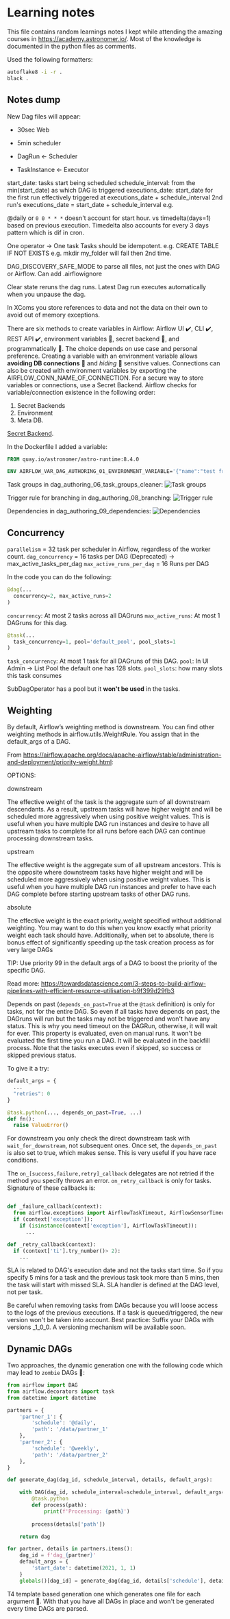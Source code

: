 # Learning notes

This file contains random learnings notes I kept while attending the amazing courses in <https://academy.astronomer.io/>.
Most of the knowledge is documented in the python files as comments.

Used the following formatters:

```bash
autoflake8 -i -r .
black .
```

## Notes dump

New Dag files will appear:

- 30sec Web
- 5min scheduler

- DagRun <- Scheduler
- TaskInstance <- Executor

start_date: tasks start being scheduled
schedule_interval: from the min(start_date) as which DAG is triggered
executions_date: start_date for the first run
effectively triggered at executions_date + schedule_interval
2nd run's executions_date = start_date + schedule_interval
e.g.

@daily or `0 0 * * *` doesn't account for start hour.
vs timedelta(days=1) based on previous execution. Timedelta also accounts for every 3 days pattern which is dif in cron.

One operator -> One task
Tasks should be idempotent.
e.g. CREATE TABLE IF NOT EXISTS
e.g. mkdir my_folder will fail then 2nd time.

DAG_DISCOVERY_SAFE_MODE to parse all files, not just the ones with DAG or Airflow.
Can add .airflowignore

Clear state reruns the dag runs.
Latest Dag run executes automatically when you unpause the dag.

In XComs you store references to data and not the data on their own to avoid out of memory exceptions.

There are six methods to create variables in Airflow: Airflow UI ✔️, CLI ✔️, REST API ✔️, environment variables 💎, secret backend 💎, and programmatically 🤔. The choice depends on use case and personal preference.
Creating a variable with an environment variable allows **avoiding DB connections** 💎 and *hiding* 🤔 sensitive values.
Connections can also be created with environment variables by exporting the AIRFLOW_CONN_NAME_OF_CONNECTION.
For a secure way to store variables or connections, use a Secret Backend. Airflow checks for variable/connection existence in the following order:

1. Secret Backends
1. Environment
1. Meta DB.

[Secret Backend](https://airflow.apache.org/docs/apache-airflow/stable/administration-and-deployment/security/secrets/secrets-backend/index.html).

In the Dockerfile I added a variable:

```Dockerfile
FROM quay.io/astronomer/astro-runtime:8.4.0

ENV AIRFLOW_VAR_DAG_AUTHORING_01_ENVIRONMENT_VARIABLE='{"name":"test from env", "path":"/tmp"}'
```

Task groups in dag_authoring_06_task_groups_cleaner:
![Task groups](./dag_authoring/dag_authoring_06_task_groups_cleaner.png)

Trigger rule for branching in dag_authoring_08_branching:
![Trigger rule](./dag_authoring/dag_authoring_08_branching.png)

Dependencies in dag_authoring_09_dependencies:
![Dependencies](./dag_authoring/dag_authoring_09_dependencies.png)

## Concurrency

`parallelism` = 32 task per scheduler in Airflow, regardless of the worker count.
`dag_concurrency` = 16 tasks per DAG (Deprecated) -> max_active_tasks_per_dag
`max_active_runs_per_dag` = 16 Runs per DAG

In the code you can do the following:

```python
@dag(... 
  concurrency=2, max_active_runs=2
)
```

`concurrency`: At most 2 tasks across all DAGruns
`max_active_runs`: At most 1 DAGruns for this dag.

```python
@task(... 
  task_concurrency=1, pool='default_pool', pool_slots=1
)
```

`task_concurrency`: At most 1 task for all DAGruns of this DAG.
`pool`: In UI Admin -> List Pool the default one has 128 slots.
`pool_slots`: how many slots this task consumes

SubDagOperator has a pool but it **won't be used** in the tasks.

## Weighting

By default, Airflow’s weighting method is downstream. You can find other weighting methods in airflow.utils.WeightRule.
You assign that in the default_args of a DAG.

From <https://airflow.apache.org/docs/apache-airflow/stable/administration-and-deployment/priority-weight.html>:

OPTIONS:

downstream

The effective weight of the task is the aggregate sum of all downstream descendants. As a result, upstream tasks will have higher weight and will be scheduled more aggressively when using positive weight values. This is useful when you have multiple DAG run instances and desire to have all upstream tasks to complete for all runs before each DAG can continue processing downstream tasks.

upstream

The effective weight is the aggregate sum of all upstream ancestors. This is the opposite where downstream tasks have higher weight and will be scheduled more aggressively when using positive weight values. This is useful when you have multiple DAG run instances and prefer to have each DAG complete before starting upstream tasks of other DAG runs.

absolute

The effective weight is the exact priority_weight specified without additional weighting. You may want to do this when you know exactly what priority weight each task should have. Additionally, when set to absolute, there is bonus effect of significantly speeding up the task creation process as for very large DAGs

TIP: Use priority 99 in the default args of a DAG to boost the priority of the specific DAG.

Read more: <https://towardsdatascience.com/3-steps-to-build-airflow-pipelines-with-efficient-resource-utilisation-b9f399d29fb3>

Depends on past (`depends_on_past=True` at the `@task` definition) is only for tasks, not for the entire DAG. So even if all tasks have depends on past, the DAGruns will run but the tasks may not be triggered and won't have any status. This is why you need timeout on the DAGRun, otherwise, it will wait for ever. This property is evaluated, even on manual runs. It won't be evaluated the first time you run a DAG. It will be evaluated in the backfill process. Note that the tasks executes even if skipped, so success or skipped previous status.

To give it a try:

```python
default_args = {
  ...
  "retries": 0
}

@task.python(..., depends_on_past=True, ...)
def fn():
  raise ValueError()
```

For downstream you only check the direct downstream task with `wait_for_downstream`, not subsequent ones. Once set, the `depends_on_past` is also set to true, which makes sense. This is very useful if you have race conditions.

The `on_[success,failure,retry]_callback` delegates are not retried if the method you specify throws an error. `on_retry_callback` is only for tasks. Signature of these callbacks is:

```python

def _failure_callback(context):
  from airflow.exceptions import AirflowTaskTimeout, AirflowSensorTimeout
  if (context['exception']):
    if (isinstance(context['exception'], AirflowTaskTimeout)):
      ...

def _retry_callback(context):
  if (context['ti'].try_number()> 2):
    ...


```

SLA is related to DAG's execution date and not the tasks start time. So if you specify 5 mins for a task and the previous task took more than 5 mins, then the task will start with missed SLA. SLA handler is defined at the DAG level, not per task.

Be careful when removing tasks from DAGs because you will loose access to the logs of the previous executions.
If a task is queued/triggered, the new version won't be taken into account.
Best practice: Suffix your DAGs with versions _1_0_0. A versioning mechanism will be available soon.

## Dynamic DAGs

Two approaches, the dynamic generation one with the following code which may lead to `zombie` DAGs 🤔:

```python
from airflow import DAG
from airflow.decorators import task
from datetime import datetime

partners = {
    'partner_1': {
        'schedule': '@daily',
        'path': '/data/partner_1'
    },
    'partner_2': {
        'schedule': '@weekly',
        'path': '/data/partner_2'
    }, 
}

def generate_dag(dag_id, schedule_interval, details, default_args):

    with DAG(dag_id, schedule_interval=schedule_interval, default_args=default_args) as dag:
        @task.python
        def process(path):
            print(f'Processing: {path}')
            
        process(details['path'])

    return dag

for partner, details in partners.items():
    dag_id = f'dag_{partner}'
    default_args = {
        'start_date': datetime(2021, 1, 1)
    }
    globals()[dag_id] = generate_dag(dag_id, details['schedule'], details, default_args)
```

T4 template based generation one which generates one file for each argument 💎. With that you have all DAGs in place and won't be generated every time DAGs are parsed.
